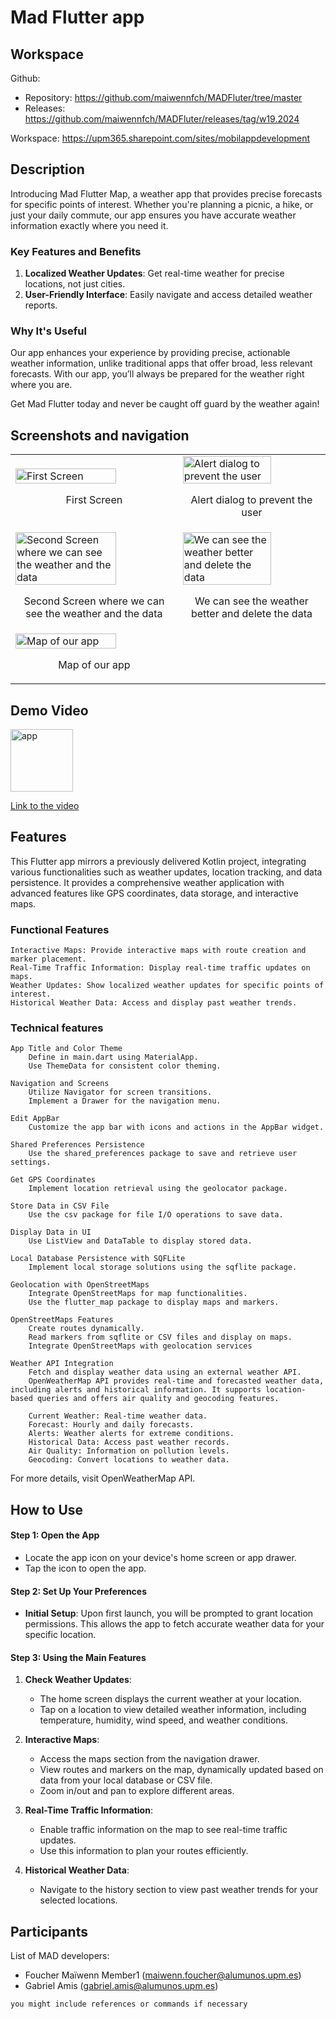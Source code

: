 # Mad Flutter app

## Workspace 
Github:  
- Repository: https://github.com/maiwennfch/MADFluter/tree/master
- Releases: https://github.com/maiwennfch/MADFluter/releases/tag/w19.2024   

Workspace: https://upm365.sharepoint.com/sites/mobilappdevelopment
  

## Description

Introducing Mad Flutter Map, a weather app that provides precise forecasts for specific points of interest. Whether you're planning a picnic, a hike, or just your daily commute, our app ensures you have accurate weather information exactly where you need it.

### Key Features and Benefits

1. **Localized Weather Updates**: Get real-time weather for precise locations, not just cities.
2. **User-Friendly Interface**: Easily navigate and access detailed weather reports.

### Why It's Useful

Our app enhances your experience by providing precise, actionable weather information, unlike traditional apps that offer broad, less relevant forecasts. With our app, you’ll always be prepared for the weather right where you are.

Get Mad Flutter today and never be caught off guard by the weather again!

## Screenshots and navigation

<table>
  <tr>
    <td>
      <img src="img/1stSrceen.png" width="80%" alt="First Screen"/>
      <p align="center">First Screen</p>
    </td>
    <td>
      <img src="img/alertdialog.png" width="80%" alt="Alert dialog to prevent the user"/>
      <p align="center">Alert dialog to prevent the user</p>
    </td>
  </tr>
  <tr>
    <td>
      <img src="img/2ndScreen.png" width="80%" alt="Second Screen where we can see the weather and the data"/>
      <p align="center">Second Screen where we can see the weather and the data</p>
    </td>
    <td>
      <img src="img/Deletepng.png" width="80%" alt="We can see the weather better and delete the data"/>
      <p align="center">We can see the weather better and delete the data</p>
    </td>
  </tr>
  <tr>
    <td>
      <img src="img/map.png" width="80%" alt="Map of our app"/>
      <p align="center">Map of our app</p>
    </td>
    <td>
    </td>
  </tr>
</table>



## Demo Video
<a href="(https://upm365-my.sharepoint.com/:v:/g/personal/maiwenn_foucher_alumnos_upm_es/Eft3lprOXGJOum5kS0ZEvTUBUiz_TpLP1qm4TC5akIzn7g?e=U6rh4X&nav=eyJyZWZlcnJhbEluZm8iOnsicmVmZXJyYWxBcHAiOiJTdHJlYW1XZWJBcHAiLCJyZWZlcnJhbFZpZXciOiJTaGFyZURpYWxvZy1MaW5rIiwicmVmZXJyYWxBcHBQbGF0Zm9ybSI6IldlYiIsInJlZmVycmFsTW9kZSI6InZpZXcifX0%3D)">
<img src="img/uid.png" alt="app" width="100" /> 
</a>

[Link to the video](https://upm365-my.sharepoint.com/:v:/g/personal/maiwenn_foucher_alumnos_upm_es/Eft3lprOXGJOum5kS0ZEvTUBUiz_TpLP1qm4TC5akIzn7g?e=U6rh4X&nav=eyJyZWZlcnJhbEluZm8iOnsicmVmZXJyYWxBcHAiOiJTdHJlYW1XZWJBcHAiLCJyZWZlcnJhbFZpZXciOiJTaGFyZURpYWxvZy1MaW5rIiwicmVmZXJyYWxBcHBQbGF0Zm9ybSI6IldlYiIsInJlZmVycmFsTW9kZSI6InZpZXcifX0%3D)

## Features

This Flutter app mirrors a previously delivered Kotlin project, integrating various functionalities such as weather updates, location tracking, and data persistence. It provides a comprehensive weather application with advanced features like GPS coordinates, data storage, and interactive maps.

### Functional Features

    Interactive Maps: Provide interactive maps with route creation and marker placement.
    Real-Time Traffic Information: Display real-time traffic updates on maps.
    Weather Updates: Show localized weather updates for specific points of interest.
    Historical Weather Data: Access and display past weather trends.

### Technical features 

    App Title and Color Theme
        Define in main.dart using MaterialApp.
        Use ThemeData for consistent color theming.

    Navigation and Screens
        Utilize Navigator for screen transitions.
        Implement a Drawer for the navigation menu.

    Edit AppBar
        Customize the app bar with icons and actions in the AppBar widget.

    Shared Preferences Persistence
        Use the shared_preferences package to save and retrieve user settings.

    Get GPS Coordinates
        Implement location retrieval using the geolocator package.

    Store Data in CSV File
        Use the csv package for file I/O operations to save data.

    Display Data in UI
        Use ListView and DataTable to display stored data.

    Local Database Persistence with SQFLite
        Implement local storage solutions using the sqflite package.

    Geolocation with OpenStreetMaps
        Integrate OpenStreetMaps for map functionalities.
        Use the flutter_map package to display maps and markers.

    OpenStreetMaps Features
        Create routes dynamically.
        Read markers from sqflite or CSV files and display on maps.
        Integrate OpenStreetMaps with geolocation services
    
    Weather API Integration
        Fetch and display weather data using an external weather API.
        OpenWeatherMap API provides real-time and forecasted weather data, including alerts and historical information. It supports location-based queries and offers air quality and geocoding features.

        Current Weather: Real-time weather data.
        Forecast: Hourly and daily forecasts.
        Alerts: Weather alerts for extreme conditions.
        Historical Data: Access past weather records.
        Air Quality: Information on pollution levels.
        Geocoding: Convert locations to weather data.

For more details, visit OpenWeatherMap API.



## How to Use

#### Step 1: Open the App

- Locate the app icon on your device's home screen or app drawer.
- Tap the icon to open the app.

#### Step 2: Set Up Your Preferences

- **Initial Setup**: Upon first launch, you will be prompted to grant location permissions. This allows the app to fetch accurate weather data for your specific location.

#### Step 3: Using the Main Features

1. **Check Weather Updates**:
   - The home screen displays the current weather at your location.
   - Tap on a location to view detailed weather information, including temperature, humidity, wind speed, and weather conditions.

2. **Interactive Maps**:
   - Access the maps section from the navigation drawer.
   - View routes and markers on the map, dynamically updated based on data from your local database or CSV file.
   - Zoom in/out and pan to explore different areas.

3. **Real-Time Traffic Information**:
   - Enable traffic information on the map to see real-time traffic updates.
   - Use this information to plan your routes efficiently.

4. **Historical Weather Data**:
   - Navigate to the history section to view past weather trends for your selected locations.


## Participants
List of MAD developers:
- Foucher Maïwenn Member1 (maiwenn.foucher@alumunos.upm.es)
- Gabriel Amis (gabriel.amis@alumunos.upm.es)  

```bash
you might include references or commands if necessary
